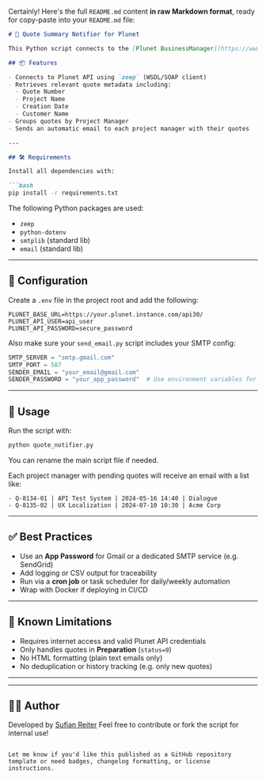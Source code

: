 Certainly! Here's the full `README.md` content **in raw Markdown format**, ready for copy-paste into your `README.md` file:

````markdown
# 📨 Quote Summary Notifier for Plunet

This Python script connects to the [Plunet BusinessManager](https://www.plunet.com) SOAP API and retrieves all quotes that are currently in **Preparation** status (status ID `9`) within the last 12 months. It then sends each **project manager** an email summary of their assigned quotes.

## 📦 Features

- Connects to Plunet API using `zeep` (WSDL/SOAP client)
- Retrieves relevant quote metadata including:
  - Quote Number
  - Project Name
  - Creation Date
  - Customer Name
- Groups quotes by Project Manager
- Sends an automatic email to each project manager with their quotes

---

## 🛠️ Requirements

Install all dependencies with:

```bash
pip install -r requirements.txt
````

The following Python packages are used:

* `zeep`
* `python-dotenv`
* `smtplib` (standard lib)
* `email` (standard lib)

---

## 🔐 Configuration

Create a `.env` file in the project root and add the following:

```env
PLUNET_BASE_URL=https://your.plunet.instance.com/api30/
PLUNET_API_USER=api_user
PLUNET_API_PASSWORD=secure_password
```

Also make sure your `send_email.py` script includes your SMTP config:

```python
SMTP_SERVER = "smtp.gmail.com"
SMTP_PORT = 587
SENDER_EMAIL = "your_email@gmail.com"
SENDER_PASSWORD = "your_app_password"  # Use environment variables for production
```

---

## 🚀 Usage

Run the script with:

```bash
python quote_notifier.py
```

You can rename the main script file if needed.

Each project manager with pending quotes will receive an email with a list like:

```
- Q-8134-01 | API Test System | 2024-05-16 14:40 | Dialogue
- Q-8135-02 | UX Localization | 2024-07-10 10:30 | Acme Corp
```

---

## ✅ Best Practices

* Use an **App Password** for Gmail or a dedicated SMTP service (e.g. SendGrid)
* Add logging or CSV output for traceability
* Run via a **cron job** or task scheduler for daily/weekly automation
* Wrap with Docker if deploying in CI/CD

---

## 🧠 Known Limitations

* Requires internet access and valid Plunet API credentials
* Only handles quotes in **Preparation** (`status=9`)
* No HTML formatting (plain text emails only)
* No deduplication or history tracking (e.g. only new quotes)

---



---

## 🧑‍💻 Author

Developed by [Sufian Reiter](mailto:sufireiter@googlemail.com)
Feel free to contribute or fork the script for internal use!

```

Let me know if you'd like this published as a GitHub repository template or need badges, changelog formatting, or license instructions.
```
